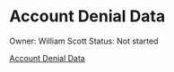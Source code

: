 # Account Denial Data

Owner: William Scott
Status: Not started

[Account Denial Data](Account%20Denial%20Data/Account%20Denial%20Data%20214508663b748034835eeffc27838062.csv)